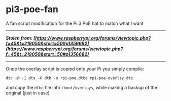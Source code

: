 # pi3-poe-fan
A fan script modification for the Pi 3 PoE  hat to match what I want

---

***Stolen from: [https://www.raspberrypi.org/forums/viewtopic.php?f=45&t=219050&start=50#p1356682](https://www.raspberrypi.org/forums/viewtopic.php?f=45&t=219050&start=50#p1356682)***

---

Once the overlay script is copied onto your Pi you simply compile:

    dtc -@ -I dts -O dtb -o rpi-poe.dtbo rpi-poe-overlay.dts

and copy the `dtbo` file into `/boot/overlays`, while making a backup of the original (just in case)
